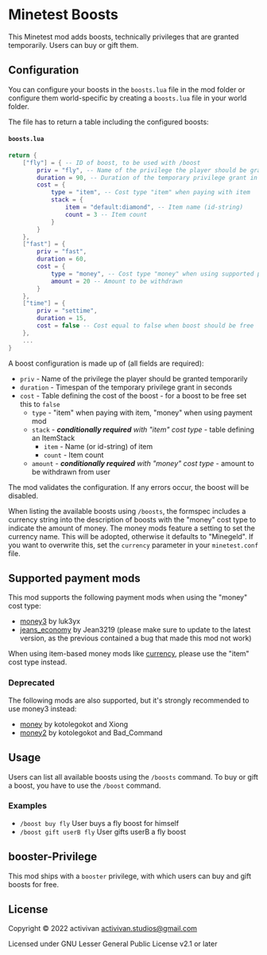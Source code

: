# Minetest Boosts
This Minetest mod adds boosts, technically privileges that are granted temporarily. Users can buy or gift them.

## Configuration
You can configure your boosts in the `boosts.lua` file in the mod folder or configure them world-specific by creating a `boosts.lua` file in your world folder.

The file has to return a table including the configured boosts:

#### **`boosts.lua`**
```lua
return {
    ["fly"] = { -- ID of boost, to be used with /boost
        priv = "fly", -- Name of the privilege the player should be granted temporarily
        duration = 90, -- Duration of the temporary privilege grant in seconds
        cost = {
            type = "item", -- Cost type "item" when paying with item
            stack = {
                item = "default:diamond", -- Item name (id-string)
                count = 3 -- Item count
            }
        }
    },
    ["fast"] = {
        priv = "fast",
        duration = 60,
        cost = {
            type = "money", -- Cost type "money" when using supported payment mod
            amount = 20 -- Amount to be withdrawn
        }
    },
    ["time"] = {
        priv = "settime",
        duration = 15,
        cost = false -- Cost equal to false when boost should be free
    },
    ...
}
```

A boost configuration is made up of (all fields are required):
* `priv` - Name of the privilege the player should be granted temporarily
* `duration` - Timespan of the temporary privilege grant in seconds
* `cost` - Table defining the cost of the boost - for a boost to be free set this to `false`
    * `type` - "item" when paying with item, "money" when using payment mod
    * `stack` - ***conditionally required** with "item" cost type* - table defining an ItemStack
        * `item` - Name (or id-string) of item
        * `count` - Item count
    * `amount` - ***conditionally required** with "money" cost type* - amount to be withdrawn from user

The mod validates the configuration. If any errors occur, the boost will be disabled.

When listing the available boosts using `/boosts`, the formspec includes a currency string into the description of boosts with the "money" cost type to indicate the amount of money. The money mods feature a setting to set the currency name. This will be adopted, otherwise it defaults to "Minegeld". If you want to overwrite this, set the `currency` parameter in your `minetest.conf` file.

## Supported payment mods
This mod supports the following payment mods when using the "money" cost type:

* [money3](https://content.minetest.net/packages/luk3yx/money3/) by luk3yx
* [jeans_economy](https://content.minetest.net/packages/Jean3219/jeans_economy/) by Jean3219 (please make sure to update to the latest version, as the previous contained a bug that made this mod not work)

When using item-based money mods like [currency](https://content.minetest.net/packages/VanessaE/currency/), please use the "item" cost type instead.

### Deprecated
The following mods are also supported, but it's strongly recommended to use money3 instead:
* [money](https://github.com/ChaosWormz/minetest-money) by kotolegokot and Xiong
* [money2](https://github.com/Bremaweb/money2) by kotolegokot and Bad_Command

## Usage
Users can list all available boosts using the `/boosts` command. 
To buy or gift a boost, you have to use the `/boost` command.

### Examples
* `/boost buy fly` User buys a fly boost for himself
* `/boost gift userB fly` User gifts userB a fly boost

## booster-Privilege
This mod ships with a `booster` privilege, with which users can buy and gift boosts for free.

## License
Copyright © 2022 activivan activivan.studios@gmail.com

Licensed under GNU Lesser General Public License v2.1 or later
